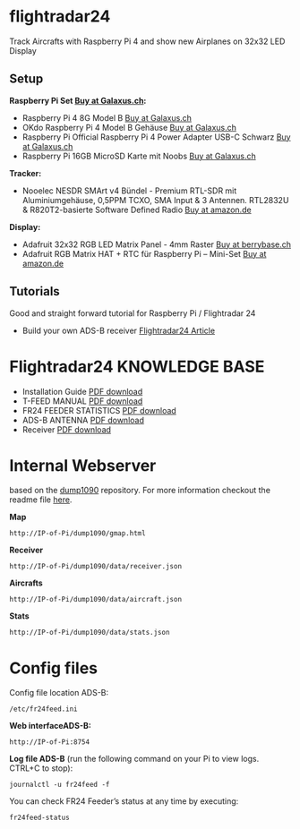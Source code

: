 # flightradar24
Track Aircrafts with Raspberry Pi 4 and show new Airplanes on 32x32 LED Display

## Setup

**Raspberry Pi Set [Buy at Galaxus.ch](https://www.galaxus.ch/de/s1/product/raspberry-pi-4-model-b-entwicklungsboard-kit-13280963?supplier=406802):**
- Raspberry Pi 4 8G Model B [Buy at Galaxus.ch](https://www.galaxus.ch/de/s1/product/raspberry-pi-4-8g-model-b-entwicklungsboard-kit-13276941)
- OKdo Raspberry Pi 4 Model B Gehäuse [Buy at Galaxus.ch](https://www.galaxus.ch/de/s1/product/okdo-raspberry-pi-4-model-b-gehaeuse-entwicklungsboard-zubehoer-11268337)
- Raspberry Pi Official Raspberry Pi 4 Power Adapter USB-C Schwarz [Buy at Galaxus.ch](https://www.galaxus.ch/de/s1/product/raspberry-pi-official-raspberry-pi-4-power-adapter-usb-c-schwarz-entwicklungsboard-zubehoer-11268330?supplier=406802)
- Raspberry Pi 16GB MicroSD Karte mit Noobs [Buy at Galaxus.ch](https://www.galaxus.ch/de/s1/product/raspberry-pi-16gb-microsd-karte-mit-noobs-microsd-16-gb-speicherkarte-6050625?supplier=406802)

**Tracker:**
- Nooelec NESDR SMArt v4 Bündel - Premium RTL-SDR mit Aluminiumgehäuse, 0,5PPM TCXO, SMA Input & 3 Antennen. RTL2832U & R820T2-basierte Software Defined Radio [Buy at amazon.de](https://www.amazon.de/dp/B01GDN1T4S/ref=pe_27091401_487024491_TE_item)

**Display:**
- Adafruit 32x32 RGB LED Matrix Panel - 4mm Raster [Buy at berrybase.ch](https://www.berrybase.ch/adafruit-32x32-rgb-led-matrix-panel-4mm-raster)
- Adafruit RGB Matrix HAT + RTC für Raspberry Pi – Mini-Set  [Buy at amazon.de](https://www.amazon.de/dp/B00SK69C6E/ref=pe_27091401_487027711_TE_SCE_dp_i1)


## Tutorials
Good and straight forward tutorial for Raspberry Pi / Flightradar 24 
- Build your own ADS-B receiver [Flightradar24 Article](https://www.flightradar24.com/build-your-own)


# Flightradar24 KNOWLEDGE BASE
- Installation Guide [PDF download](https://www.flightradar24.com/files/Documentation%20-%20Installation%20Guide.pdf)
- T-FEED MANUAL [PDF download]()
- FR24 FEEDER STATISTICS [PDF download](https://repo-feed.flightradar24.com/fr24feed-manual.pdf)
- ADS-B ANTENNA [PDF download](https://www.flightradar24.com/files/positioning_mode-s_antenna.pdf)
- Receiver [PDF download](https://www.flightradar24.com/files/Equipment_Instruction.pdf)


# Internal Webserver
based on the [dump1090](https://github.com/SDRplay/dump1090/blob/master/README-json.md) repository. For more information checkout the readme file [here](https://github.com/SDRplay/dump1090/blob/master/README-json.md).




**Map**

`http://IP-of-Pi/dump1090/gmap.html`

**Receiver**

`http://IP-of-Pi/dump1090/data/receiver.json`

**Aircrafts**

`http://IP-of-Pi/dump1090/data/aircraft.json`

**Stats**
    
`http://IP-of-Pi/dump1090/data/stats.json`

# Config files
Config file location ADS-B:  
    
`/etc/fr24feed.ini`

**Web interfaceADS-B:**

`http://IP-of-Pi:8754`

**Log file ADS-B** 
(run the following command on your Pi to view logs. CTRL+C to stop): 
    
`journalctl -u fr24feed -f`


You can check FR24 Feeder’s status at any time by executing:

`fr24feed-status`